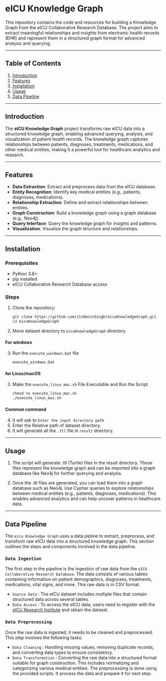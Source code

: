 # eICU Knowledge Graph

This repository contains the code and resources for building a Knowledge Graph from the eICU Collaborative Research Database. The project aims to extract meaningful relationships and insights from electronic health records (EHR) and represent them in a structured graph format for advanced analysis and querying.

---

## Table of Contents
1. [Introduction](#introduction)
2. [Features](#features)
3. [Installation](#installation)
4. [Usage](#usage)
5. [Data Pipeline](#data-pipeline)

---

## Introduction

The **eICU Knowledge Graph** project transforms raw eICU data into a structured knowledge graph, enabling advanced querying, analysis, and visualization of patient health records. The knowledge graph captures relationships between patients, diagnoses, treatments, medications, and other medical entities, making it a powerful tool for healthcare analytics and research.

---

## Features

- **Data Extraction**: Extract and preprocess data from the eICU database.
- **Entity Recognition**: Identify key medical entities (e.g., patients, diagnoses, medications).
- **Relationship Extraction**: Define and extract relationships between entities.
- **Graph Construction**: Build a knowledge graph using a graph database (e.g., Neo4j).
- **Query Interface**: Query the knowledge graph for insights and patterns.
- **Visualization**: Visualize the graph structure and relationships.

---

## Installation

### Prerequisites
- Python 3.8+
- pip installed
- eICU Collaborative Research Database access

### Steps
1. Clone the repository:
   ```bash
   git clone https://github.com/itsNavinSingh/eicuKnowledgeGraph.git
   cd eicuKnowledgeGraph
   ```
2. Move dataset directory to `eicuKnowledgeGraph` directory
#### For windows
3. Run the `execute_windows.bat` file
    ```bash
    execute_windows.bat
    ```
#### for Linux/macOS
3. Make the `execute_linux_mac.sh` File Executable and Run the Script
    ```bash
    chmod +x execute_linux_mac.sh
    ./execute_linux_mac.sh
    ```
#### Common command
4. It will ask to `Enter the input directory path`
5. Enter the Relative path of dataset directory.
6. It will generate all the `.ttl` file in `result` directory.


---


## Usage
1. The script will generate .ttl (Turtle) files in the result directory. These files represent the knowledge graph and can be imported into a graph database like Neo4j for further querying and analysis.

2. Once the .ttl files are generated, you can load them into a graph database such as Neo4j. Use Cypher queries to explore relationships between medical entities (e.g., patients, diagnoses, medications). This enables advanced analytics and can help uncover patterns in healthcare data.


---


## Data Pipeline
The `eicu Knowledge Graph` uses a data pipline to extract, preprocess, and transform raw eICU data into a structured knowledge graph. This section outlines the steps and components involved in the data pipeline.
### `Data Ingestion`
The first step in the pipeline is the ingestion of raw data from the `eICU Collaborative Research Database`. The data consists of various tables containing information on patient demographics, diagnoses, treatments, medications, vital signs, and more. This raw data is in CSV format.
* `Source Data` :
        The eICU dataset includes multiple files that contain structured data across several tables.
* `Data Access` :
        To access the eICU data, users need to register with the [eICU Research Institute](https://eicu-crd.mit.edu) and obtain the dataset.
### `Data Preprocessing`
Once the raw data is ingested, it needs to be cleaned and preprocessed. This step involves the following tasks:
* `Data Cleaning` :
    Handling missing values, removing duplicate records, and converting data types to ensure consistency.
* `Data Transformation` :
    Converting the raw data into a structured format suitable for graph construction. This includes normalizing and categorizing various medical entities.
The preprocessing is done using the provided scripts. It process the data and prepare it for next step.
